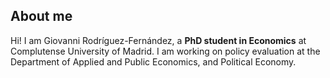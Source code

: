 ## About me 

Hi! I am Giovanni Rodríguez-Fernández, a **PhD student in Economics** at Complutense University of Madrid. I am working on policy evaluation at the Department of Applied and Public Economics, and Political Economy.
